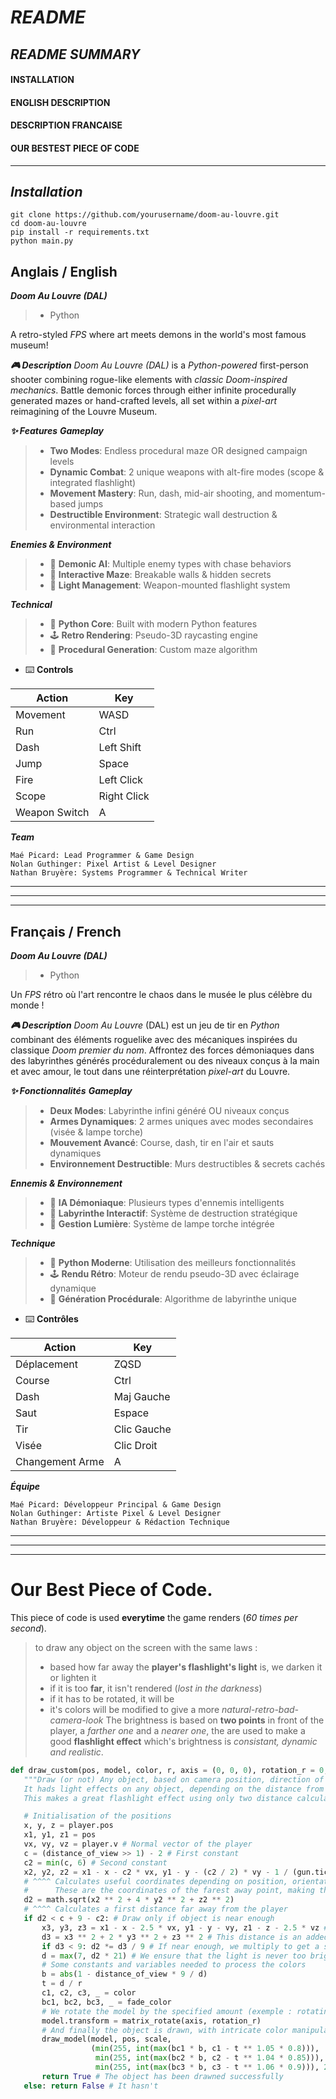 # ***README***

## ***README SUMMARY***

#### INSTALLATION
#### ENGLISH DESCRIPTION
#### DESCRIPTION FRANCAISE
#### OUR BESTEST PIECE OF CODE
---
***Installation***
---
	git clone https://github.com/yourusername/doom-au-louvre.git
	cd doom-au-louvre
	pip install -r requirements.txt
	python main.py
 
Anglais / English
---


***Doom Au Louvre (DAL)***
> - Python

A retro-styled *FPS* where art meets demons in the world's most famous museum!

***🎮 Description***
	*Doom Au Louvre (DAL)* is a *Python-powered* first-person shooter combining rogue-like elements with *classic Doom-inspired mechanics*. Battle demonic forces through either infinite procedurally generated mazes or hand-crafted levels, all set within a *pixel-art* reimagining of the Louvre Museum.

***✨ Features***
***Gameplay***
>	- **Two Modes**: Endless procedural maze OR designed campaign levels
>	- **Dynamic Combat**: 2 unique weapons with alt-fire modes (scope & integrated flashlight)
>	- **Movement Mastery**: Run, dash, mid-air shooting, and momentum-based jumps
>	- **Destructible Environment**: Strategic wall destruction & environmental interaction

***Enemies & Environment***
>	- 🧟 **Demonic AI**: Multiple enemy types with chase behaviors
>	- 🧱 **Interactive Maze**: Breakable walls & hidden secrets
>	- 🔦 **Light Management**: Weapon-mounted flashlight system

***Technical***
>	- 🐍 **Python Core**: Built with modern Python features
>	- 🕹️ **Retro Rendering**: Pseudo-3D raycasting engine
>	- 🧠 **Procedural Generation**: Custom maze algorithm
	
 - ⌨️ **Controls**

| Action | Key |
|----------|----------|
| Movement | WASD     |
| Run      | Ctrl     |
| Dash      | Left Shift     |
| Jump      | Space     |
| Fire      | Left Click     |
| Scope      | Right Click     |
| Weapon Switch      | A     |

***Team***

	Maé Picard: Lead Programmer & Game Design
	Nolan Guthinger: Pixel Artist & Level Designer
	Nathan Bruyère: Systems Programmer & Technical Writer


---
---
---
Français / French
---


***Doom Au Louvre (DAL)***
> - Python

Un *FPS* rétro où l'art rencontre le chaos dans le musée le plus célèbre du monde !

***🎮 Description***
	*Doom Au Louvre* (DAL) est un jeu de tir en *Python* combinant des éléments roguelike avec des mécaniques inspirées du classique *Doom premier du nom*. Affrontez des forces démoniaques dans des labyrinthes générés procéduralement ou des niveaux conçus à la main et avec amour, le tout dans une réinterprétation *pixel-art* du Louvre.

***✨ Fonctionnalités***
***Gameplay***
>	- **Deux Modes**: Labyrinthe infini généré OU niveaux conçus
>	- **Armes Dynamiques**: 2 armes uniques avec modes secondaires (visée & lampe torche)
>	- **Mouvement Avancé**: Course, dash, tir en l'air et sauts dynamiques
>	- **Environnement Destructible**: Murs destructibles & secrets cachés

***Ennemis & Environnement***
>	- 🧟 **IA Démoniaque**: Plusieurs types d'ennemis intelligents
>	- 🧱 **Labyrinthe Interactif**: Système de destruction stratégique
>	- 🔦 **Gestion Lumière**: Système de lampe torche intégrée

***Technique***
>	- 🐍 **Python Moderne**: Utilisation des meilleurs fonctionnalités
>	- 🕹️ **Rendu Rétro**: Moteur de rendu pseudo-3D avec éclairage dynamique
>	- 🧠 **Génération Procédurale**: Algorithme de labyrinthe unique
 
- ⌨️ **Contrôles**

| Action | Key |
|----------|----------|
| Déplacement | ZQSD     |
| Course      | Ctrl     |
| Dash      | Maj Gauche     |
| Saut      | Espace     |
| Tir      | Clic Gauche     |
| Visée      | Clic Droit     |
| Changement Arme      | A     |


***Équipe***

	Maé Picard: Développeur Principal & Game Design
	Nolan Guthinger: Artiste Pixel & Level Designer
	Nathan Bruyère: Développeur & Rédaction Technique
---
---
---
# Our Best Piece of Code.

This piece of code is used **everytime** the game renders (*60 times per second*).
> to draw any object on the screen with the same laws :
> - based how far away the **player's flashlight's light** is, we darken it or lighten it
> - if it is too **far**, it isn't rendered (*lost in the darkness*)
> - if it has to be rotated, it will be
> - it's colors will be modified to give a more *natural-retro-bad-camera-look*
> The brightness is based on **two points** in front of the player,
> a *farther one* and a *nearer one*, the are used to make a good **flashlight effect**
> which's brightness is *consistant, dynamic and realistic*.

 ```python
def draw_custom(pos, model, color, r, axis = (0, 0, 0), rotation_r = 0, scale = 1):
    """Draw (or not) Any object, based on camera position, direction of looking and other time events.
    It hads light effects on any object, depending on the distance from the camera and the light effects of the gun.
    This makes a great flashlight effect using only two distance calculation and color manipulation"""

    # Initialisation of the positions
    x, y, z = player.pos
    x1, y1, z1 = pos
    vx, vy, vz = player.v # Normal vector of the player
    c = (distance_of_view >> 1) - 2 # First constant
    c2 = min(c, 6) # Second constant
    x2, y2, z2 = x1 - x - c2 * vx, y1 - y - (c2 / 2) * vy - 1 / (gun.tick_after_shoot // 6 + 0.75) + 0.5, z1 - z - c2 * vz
    # ^^^^ Calculates useful coordinates depending on position, orientation, and time events of the gun
    #      These are the coordinates of the farest away point, making the big circle of the flashlight effect
    d2 = math.sqrt(x2 ** 2 + 4 * y2 ** 2 + z2 ** 2)
    # ^^^^ Calculates a first distance far away from the player
    if d2 < c + 9 - c2: # Draw only if object is near enough
        x3, y3, z3 = x1 - x - 2.5 * vx, y1 - y - vy, z1 - z - 2.5 * vz # Other coordinates, second point, nearest
        d3 = x3 ** 2 + 2 * y3 ** 2 + z3 ** 2 # This distance is an added light to the nearer points, making a clean effect
        if d3 < 9: d2 *= d3 / 9 # If near enough, we multiply to get a smooth light
        d = max(7, d2 * 21) # We ensure that the light is never too bright by minimizing to 7, this gives a semi-realistic look
        # Some constants and variables needed to process the colors
        b = abs(1 - distance_of_view * 9 / d)
        t = d / r
        c1, c2, c3, _ = color
        bc1, bc2, bc3, _ = fade_color
        # We rotate the model by the specified amount (exemple : rotating the floating items)
        model.transform = matrix_rotate(axis, rotation_r)
        # And finally the object is drawn, with intricate color manipulation to give a less smooth more realistic look
        draw_model(model, pos, scale,
                   (min(255, int(max(bc1 * b, c1 - t ** 1.05 * 0.8))),
                    min(255, int(max(bc2 * b, c2 - t ** 1.04 * 0.85))),
                    min(255, int(max(bc3 * b, c3 - t ** 1.06 * 0.9))), 255))
        return True # The object has been drawned successfully
    else: return False # It hasn't
```
